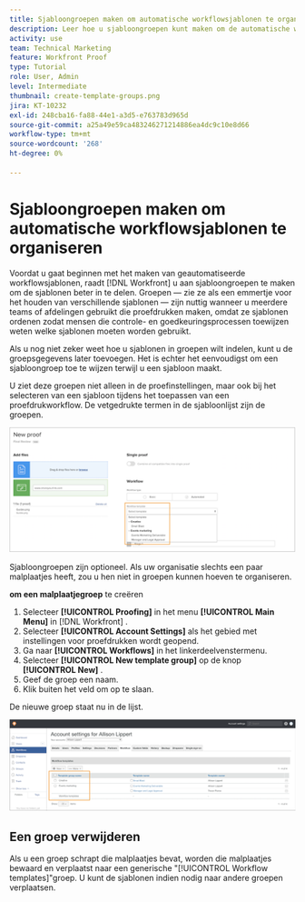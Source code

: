 ```yaml
---
title: Sjabloongroepen maken om automatische workflowsjablonen te organiseren
description: Leer hoe u sjabloongroepen kunt maken om de automatische werkstroomsjablonen voor proefdrukken te organiseren die u maakt.
activity: use
team: Technical Marketing
feature: Workfront Proof
type: Tutorial
role: User, Admin
level: Intermediate
thumbnail: create-template-groups.png
jira: KT-10232
exl-id: 248cba16-fa88-44e1-a3d5-e763783d965d
source-git-commit: a25a49e59ca483246271214886ea4dc9c10e8d66
workflow-type: tm+mt
source-wordcount: '268'
ht-degree: 0%

---
```


# Sjabloongroepen maken om automatische workflowsjablonen te organiseren

Voordat u gaat beginnen met het maken van geautomatiseerde workflowsjablonen, raadt [!DNL Workfront] u aan sjabloongroepen te maken om de sjablonen beter in te delen. Groepen — zie ze als een emmertje voor het houden van verschillende sjablonen — zijn nuttig wanneer u meerdere teams of afdelingen gebruikt die proefdrukken maken, omdat ze sjablonen ordenen zodat mensen die controle- en goedkeuringsprocessen toewijzen weten welke sjablonen moeten worden gebruikt.

Als u nog niet zeker weet hoe u sjablonen in groepen wilt indelen, kunt u de groepsgegevens later toevoegen. Het is echter het eenvoudigst om een sjabloongroep toe te wijzen terwijl u een sjabloon maakt.

U ziet deze groepen niet alleen in de proefinstellingen, maar ook bij het selecteren van een sjabloon tijdens het toepassen van een proefdrukworkflow. De vetgedrukte termen in de sjabloonlijst zijn de groepen.

![&#x200B; de groepen van het Malplaatje verschijnen in vette letters wanneer het selecteren van een malplaatje &#x200B;](assets/proof-system-setups-template-group-show-on-upload.png)

Sjabloongroepen zijn optioneel. Als uw organisatie slechts een paar malplaatjes heeft, zou u hen niet in groepen kunnen hoeven te organiseren.

**om een malplaatjegroep** te creëren

1. Selecteer **[!UICONTROL Proofing]** in het menu **[!UICONTROL Main Menu]** in [!DNL Workfront] .
1. Selecteer **[!UICONTROL Account Settings]** als het gebied met instellingen voor proefdrukken wordt geopend.
1. Ga naar **[!UICONTROL Workflows]** in het linkerdeelvenstermenu.
1. Selecteer **[!UICONTROL New template group]** op de knop **[!UICONTROL New]** .
1. Geef de groep een naam.
1. Klik buiten het veld om op te slaan.

De nieuwe groep staat nu in de lijst.

![&#x200B; Lijst van malplaatjegroepen in de montages van het proefwerkschema &#x200B;](assets/proof-system-setups-template-group-groups-set-up.png)

## Een groep verwijderen

Als u een groep schrapt die malplaatjes bevat, worden die malplaatjes bewaard en verplaatst naar een generische &quot;[!UICONTROL Workflow templates]&quot;groep. U kunt de sjablonen indien nodig naar andere groepen verplaatsen.

<!--
Learn More Icon
Create and manage Automated Workflow templates
-->
